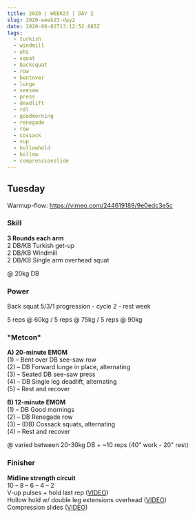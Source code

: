 ```yaml
---
title: 2020 | WEEK23 | DAY 2
slug: 2020-week23-day2
date: 2020-06-02T13:12:52.885Z
tags:
  - turkish
  - windmill
  - ohs
  - squat
  - backsquat
  - row
  - bentover
  - lunge
  - seesaw
  - press
  - deadlift
  - rdl
  - goodmorning
  - renegade
  - row
  - cossack
  - vup
  - hollowhold
  - hollow
  - compressionslide
---
```

## Tuesday

Warmup-flow: <https://vimeo.com/244619189/9e0edc3e5c>

### Skill

**3 Rounds each arm**\
2 DB/KB Turkish get-up\
2 DB/KB Windmill\
2 DB/KB Single arm overhead squat

@ 20kg DB

### Power

Back squat 5/3/1 progression - cycle 2 - rest week

5 reps @ 60kg / 5 reps @ 75kg / 5 reps @ 90kg

### "Metcon"

**A) 20-minute EMOM**\
(1) – Bent over DB see-saw row\
(2) – DB Forward lunge in place, alternating\
(3) – Seated DB see-saw press\
(4) – DB Single leg deadlift, alternating\
(5) – Rest and recover

**B) 12-minute EMOM**\
(1) – DB Good mornings\
(2) – DB Renegade row\
(3) – (DB) Cossack squats, alternating\
(4) – Rest and recover

@ varied between 20-30kg DB + ~10 reps (40" work - 20" rest)

### Finisher

**Midline strength circuit**\
10 – 8 – 6 – 4 – 2\
V-up pulses + hold last rep ([VIDEO](https://vimeo.com/327641964/50ec13e6cd))\
Hollow hold w/ double leg extensions overhead ([VIDEO](https://vimeo.com/415396303/ee844324ea))\
Compression slides ([VIDEO](https://vimeo.com/340590849/a1f3c42341))